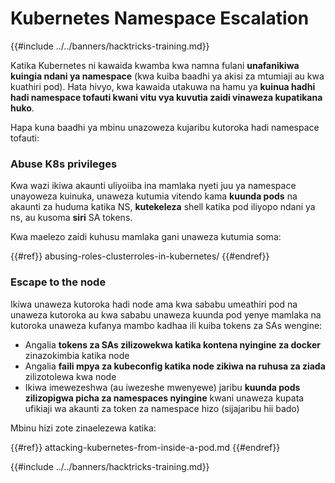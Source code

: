 # Kubernetes Namespace Escalation

{{#include ../../banners/hacktricks-training.md}}

Katika Kubernetes ni kawaida kwamba kwa namna fulani **unafanikiwa kuingia ndani ya namespace** (kwa kuiba baadhi ya akisi za mtumiaji au kwa kuathiri pod). Hata hivyo, kwa kawaida utakuwa na hamu ya **kuinua hadhi hadi namespace tofauti kwani vitu vya kuvutia zaidi vinaweza kupatikana huko**.

Hapa kuna baadhi ya mbinu unazoweza kujaribu kutoroka hadi namespace tofauti:

### Abuse K8s privileges

Kwa wazi ikiwa akaunti uliyoiiba ina mamlaka nyeti juu ya namespace unayoweza kuinuka, unaweza kutumia vitendo kama **kuunda pods** na akaunti za huduma katika NS, **kutekeleza** shell katika pod iliyopo ndani ya ns, au kusoma **siri** SA tokens.

Kwa maelezo zaidi kuhusu mamlaka gani unaweza kutumia soma:

{{#ref}}
abusing-roles-clusterroles-in-kubernetes/
{{#endref}}

### Escape to the node

Ikiwa unaweza kutoroka hadi node ama kwa sababu umeathiri pod na unaweza kutoroka au kwa sababu unaweza kuunda pod yenye mamlaka na kutoroka unaweza kufanya mambo kadhaa ili kuiba tokens za SAs wengine:

- Angalia **tokens za SAs zilizowekwa katika kontena nyingine za docker** zinazokimbia katika node
- Angalia **faili mpya za kubeconfig katika node zikiwa na ruhusa za ziada** zilizotolewa kwa node
- Ikiwa imewezeshwa (au iwezeshe mwenyewe) jaribu **kuunda pods zilizopigwa picha za namespaces nyingine** kwani unaweza kupata ufikiaji wa akaunti za token za namespace hizo (sijajaribu hii bado)

Mbinu hizi zote zinaelezewa katika:

{{#ref}}
attacking-kubernetes-from-inside-a-pod.md
{{#endref}}

{{#include ../../banners/hacktricks-training.md}}
